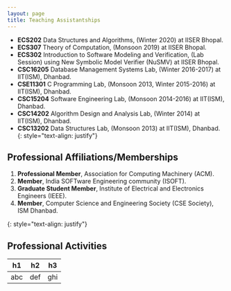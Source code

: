 ```yaml
---
layout: page
title: Teaching Assistantships
---
```

- **ECS202** Data Structures and Algorithms, (Winter 2020) at IISER Bhopal.<br>
- **ECS307** Theory of Computation, (Monsoon 2019) at IISER Bhopal.<br>
- **ECS302** Introduction to Software Modeling and Verification, (Lab Session) using New Symbolic Model Verifier (NuSMV) at IISER Bhopal.<br>
- **CSC16205** Database Management Systems Lab, (Winter 2016-2017) at IIT(ISM), Dhanbad.<br>
- **CSE11301** C Programming Lab, (Monsoon 2013, Winter 2015-2016) at IIT(ISM), Dhanbad.<br>
- **CSC15204** Software Engineering Lab, (Monsoon 2014-2016) at IIT(ISM), Dhanbad.<br>
- **CSC14202** Algorithm Design and Analysis Lab, (Winter 2014) at IIT(ISM), Dhanbad.<br>
- **CSC13202** Data Structures Lab, (Monsoon 2013) at IIT(ISM), Dhanbad.
{: style="text-align: justify"}

## Professional Affiliations/Memberships
<ol>
<li><strong>Professional Member</strong>, Association for Computing Machinery (ACM). </li>
<li><strong>Member</strong>, India SOFTware Engineering community (ISOFT). </li>
<li><strong>Graduate Student Member</strong>, Institute of Electrical and Electronics Engineers (IEEE). </li>
<li><strong>Member</strong>, Computer Science and Engineering Society (CSE Society), ISM Dhanbad. </li>
</ol>{: style="text-align: justify"}


## Professional Activities
<div class="mytable2">
<div></div>

| h1  | h2  | h3  |
|-----|-----|-----|
| abc | def | ghi |

</div>





